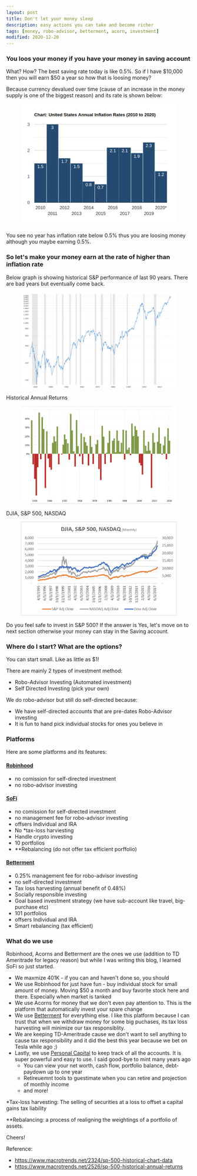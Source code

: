 ```yaml
---
layout: post
title: Don't let your money sleep
description: easy actions you can take and become richer
tags: [money, robo-advisor, betterment, acorn, investment]
modified: 2020-12-20
---
```


### You loos your money if you have your money in saving account

What? How? The best saving rate today is like 0.5%. So if I have $10,000 then 
you will earn $50 a year so how that is loosing money?

Because currency devalued over time (cause of an increase in the money supply is one of the biggest reason) and its rate is shown below:

<figure class="full">
	<img src="/images/2020-12-20/inflation_rate.png" alt="Inflation rate">
</figure>

You see no year has inflation rate below 0.5% thus you are loosing money although you maybe earning 0.5%.

### So let's make your money earn at the rate of higher than inflation rate

Below graph is showing historical S&P performance of last 90 years. There are bad years but eventually come back.

<figure class="full">
	<img src="/images/2020-12-20/finance_sp-500_90_years.png" alt="S&P Historical">
</figure>

Historical Annual Returns
<figure class="full">
	<img src="/images/2020-12-20/sp-500-return.png" alt="S&P Historical">
</figure>

DJIA, S&P 500, NASDAQ
<figure class="full">
	<img src="/images/2020-12-20/dow_nasdaq.png" alt="S&P Historical">
</figure>

Do you feel safe to invest in S&P 500?
If the answer is Yes, let's move on to next section otherwise your money can stay in the Saving account.

### Where do I start? What are the options?

You can start small. Like as little as $1!

There are mainly 2 types of investment method:

- Robo-Advisor Investing (Automated investment)
- Self Directed Investing (pick your own)

We do robo-advisor but still do self-directed because:

- We have self-directed accounts that are pre-dates Robo-Advisor investing
- It is fun to hand pick individual stocks for ones you believe in

### Platforms

Here are some platforms and its features:

#### [Robinhood](https://join.robinhood.com/naokor1)

- no comission for self-directed investment
- no robo-advisor investing

#### [SoFi](https://www.sofi.com/share/invest/3511023?src=copy)

- no comission for self-directed investment
- no management fee for robo-advisor investing
- offsers Individual and IRA
- No *tax-loss harviesting
- Handle crypto investing
- 10 portfolios
- **Rebalancing (do not offer tax efficient porffolio)

#### [Betterment](betterment.com/?referral_key=naokoreeves)

- 0.25% management fee for robo-advisor investing
- no self-directed investment
- Tax loss harvesting (annual benefit of 0.48%)
- Socially responsible investing
- Goal based investment strategy (we have sub-account like travel, big-purchase etc)
- 101 portfolios
- offsers Individual and IRA
- Smart rebalancing (tax efficient)

### What do we use

Robinhood, Acorns and Betterment are the ones we use (addition to TD Ameritrade for legacy reason) but while I was writing this blog, I learned SoFi so just started.

- We maxmize 401K - if you can and haven't done so, you should
- We use Robinhood for just have fun - buy individual stock for small amount of money. Moving $50 a month and buy favorite stock here and there. Especially when market is tanked
- We use Acorns for money that we don't even pay attention to. This is the platform that automatically invest your spare change
- We use [Betterment](betterment.com/?referral_key=naokoreeves) for everything else. I like this platform because I can trust that when we withdraw money for some big puchases, its tax loss harvesting will minimize our tax responsiblity.
- We are keeping TD-Ameritrade cause we don't want to sell anything to cause tax responsibility and it did the best this year because we bet on Tesla while ago ;)
- Lastly, we use [Personal Capital](https://pcap.rocks/naoko271) to keep track of all the accounts. It is super powerful and easy to use. I said good-bye to mint many years ago
    - You can view your net worth, cash flow, portfolio balance, debt-paydown up to one year
    - Retireuemnt tools to guestimate when you can retire and projection of monthly income
    - and more!

*Tax-loss harvesting: The selling of securities at a loss to offset a capital gains tax liability

**Rebalancing: a process of realigning the weightings of a portfolio of assets.

Cheers!

Reference:
- https://www.macrotrends.net/2324/sp-500-historical-chart-data
- https://www.macrotrends.net/2526/sp-500-historical-annual-returns
